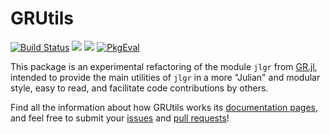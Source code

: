 # GRUtils

[![Build Status](https://travis-ci.org/heliosdrm/GRUtils.jl.svg?branch=master)](https://travis-ci.org/heliosdrm/GRUtils.jl) [![](https://img.shields.io/badge/docs-latest-blue.svg)](https://heliosdrm.github.io/GRUtils.jl/latest/) [![](https://img.shields.io/badge/docs-stable-blue.svg)](https://heliosdrm.github.io/GRUtils.jl/stable/)
[![PkgEval](https://juliaci.github.io/NanosoldierReports/pkgeval_badges/G/GRUtils.svg)](https://juliaci.github.io/NanosoldierReports/pkgeval_badges/G/GRUtils.html)

This package is an experimental refactoring of the module `jlgr` from [GR.jl](https://github.com/jheinen/GR.jl), intended to provide the main utilities of `jlgr` in a more "Julian" and modular style, easy to read, and facilitate code contributions by others.

Find all the information about how GRUtils works its [documentation pages](https://heliosdrm.github.io/GRUtils.jl/), and feel free to submit your [issues](https://github.com/heliosdrm/GRUtils.jl/issues) and [pull requests](https://github.com/heliosdrm/GRUtils.jl/pulls)!
